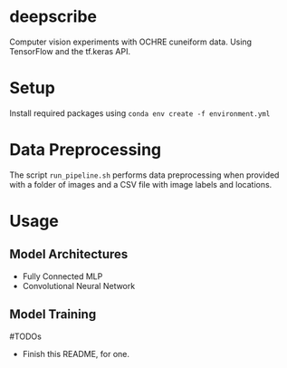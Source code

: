# deepscribe
Computer vision experiments with OCHRE cuneiform data. Using TensorFlow and the tf.keras API.

# Setup

Install required packages using `conda env create -f environment.yml`

# Data Preprocessing

The script `run_pipeline.sh` performs data preprocessing when provided with a folder of images and a CSV file with image labels and locations.

# Usage

## Model Architectures
 - Fully Connected MLP 
 - Convolutional Neural Network


## Model Training

#TODOs

- Finish this README, for one.
